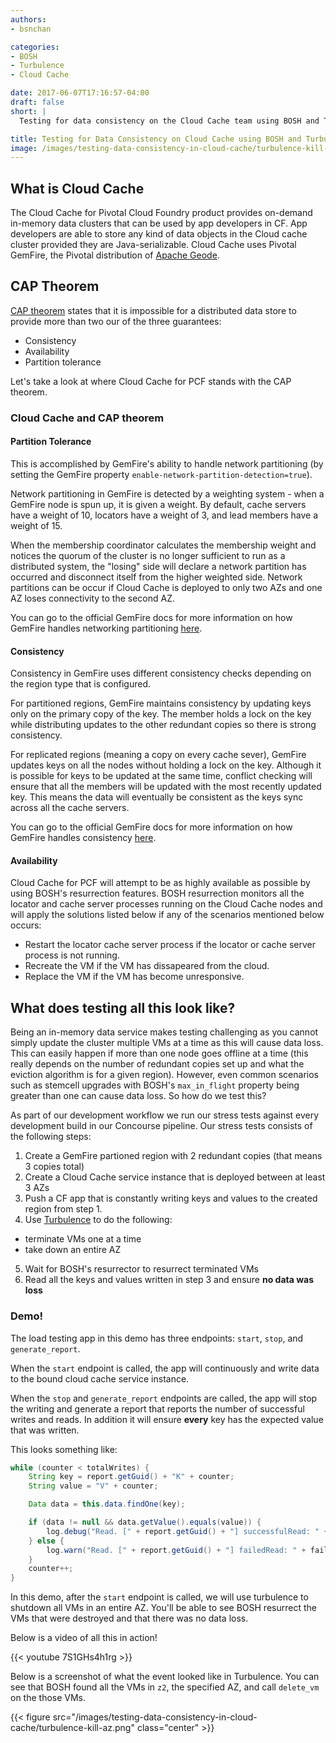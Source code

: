 ```yaml
---
authors:
- bsnchan

categories:
- BOSH
- Turbulence
- Cloud Cache

date: 2017-06-07T17:16:57-04:00
draft: false
short: |
  Testing for data consistency on the Cloud Cache team using BOSH and Turbulence

title: Testing for Data Consistency on Cloud Cache using BOSH and Turbulence
image: /images/testing-data-consistency-in-cloud-cache/turbulence-kill-az.png
---
```


## What is Cloud Cache

The Cloud Cache for Pivotal Cloud Foundry product provides on-demand in-memory data clusters that can be used by app developers in CF. App developers are able to store any kind of data objects in the Cloud cache cluster provided they are Java-serializable. Cloud Cache uses Pivotal GemFire, the Pivotal distribution of [Apache Geode](http://geode.apache.org).

## CAP Theorem

[CAP theorem](https://en.wikipedia.org/wiki/CAP_theorem) states that it is impossible for a distributed data store to provide more than two our of the three guarantees:

* Consistency
* Availability
* Partition tolerance

Let's take a look at where Cloud Cache for PCF stands with the CAP theorem.

### Cloud Cache and CAP theorem

#### Partition Tolerance

This is accomplished by GemFire's ability to handle network partitioning (by setting the GemFire property `enable-network-partition-detection=true`).

Network partitioning in GemFire is detected by a weighting system - when a GemFire node is spun up, it is given a weight. By default, cache servers have a weight of 10, locators have a weight of 3, and lead members have a weight of 15.

When the membership coordinator calculates the membership weight and notices the quorum of the cluster is no longer sufficient to run as a distributed system, the "losing" side will declare a network partition has occurred and disconnect itself from the higher weighted side. Network partitions can be occur if Cloud Cache is deployed to only two AZs and one AZ loses connectivity to the second AZ.

You can go to the official GemFire docs for more information on how GemFire handles networking partitioning [here](http://gemfire.docs.pivotal.io/geode/managing/network_partitioning/network_partitioning_scenarios.html).

#### Consistency

Consistency in GemFire uses different consistency checks depending on the region type that is configured.

For partitioned regions, GemFire maintains consistency by updating keys only on the primary copy of the key. The member holds a lock on the key while distributing updates to the other redundant copies so there is strong consistency.

For replicated regions (meaning a copy on every cache sever), GemFire updates keys on all the nodes without holding a lock on the key. Although it is possible for keys to be updated at the same time, conflict checking will ensure that all the members will be updated with the most recently updated key. This means the data will eventually be consistent as the keys sync across all the cache servers.

You can go to the official GemFire docs for more information on how GemFire handles consistency [here](http://gemfire.docs.pivotal.io/geode/developing/distributed_regions/how_region_versioning_works.html).

#### Availability

Cloud Cache for PCF will attempt to be as highly available as possible by using BOSH's resurrection features. BOSH resurrection monitors all the locator and cache server processes running on the Cloud Cache nodes and will apply the solutions listed below if any of the scenarios mentioned below occurs:

* Restart the locator cache server process if the locator or cache server process is not running.
* Recreate the VM if the VM has dissapeared from the cloud.
* Replace the VM if the VM has become unresponsive.

## What does testing all this look like?

Being an in-memory data service makes testing challenging as you cannot simply update the cluster multiple VMs at a time as this will cause data loss. This can easily happen if more than one node goes offline at a time (this really depends on the number of redundant copies set up and what the eviction algorithm is for a given region). However, even common scenarios such as stemcell upgrades with BOSH's `max_in_flight` property being greater than one can cause data loss. So how do we test this?

As part of our development workflow we run our stress tests against every development build in our Concourse pipeline. Our stress tests consists of the following steps:

1. Create a GemFire partioned region with 2 redundant copies (that means 3 copies total)
2. Create a Cloud Cache service instance that is deployed between at least 3 AZs
3. Push a CF app that is constantly writing keys and values to the created region from step 1.
4. Use [Turbulence](https://github.com/cppforlife/turbulence-release) to do the following:
 * terminate VMs one at a time
 * take down an entire AZ
5. Wait for BOSH's resurrector to resurrect terminated VMs
6. Read all the keys and values written in step 3 and ensure **no data was loss**

### Demo!

The load testing app in this demo has three endpoints: `start`, `stop`, and `generate_report`.

When the `start` endpoint is called, the app will continuously and write data to the bound cloud cache service instance.

When the `stop` and `generate_report` endpoints are called, the app will stop the writing and generate a report that reports the number of successful writes and reads. In addition it will ensure **every** key has the expected value that was written.

This looks something like:

```java
while (counter < totalWrites) {
    String key = report.getGuid() + "K" + counter;
    String value = "V" + counter;

    Data data = this.data.findOne(key);

    if (data != null && data.getValue().equals(value)) {
        log.debug("Read. [" + report.getGuid() + "] successfulRead: " + successfulReportTimeReads++);
    } else {
        log.warn("Read. [" + report.getGuid() + "] failedRead: " + failedReportTimeReads++);
    }
    counter++;
}
```

In this demo, after the `start` endpoint is called, we will use turbulence to shutdown all VMs in an entire AZ. You'll be able to see BOSH resurrect the VMs that were destroyed and that there was no data loss.

Below is a video of all this in action!

{{< youtube 7S1GHs4h1rg >}}


Below is a screenshot of what the event looked like in Turbulence. You can see that BOSH found all the VMs in `z2`, the specified AZ, and call `delete_vm` on the those VMs.

{{< figure src="/images/testing-data-consistency-in-cloud-cache/turbulence-kill-az.png" class="center" >}}
